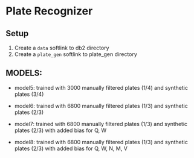 # Plate Recognizer

## Setup

1. Create a `data` softlink to db2 directory
2. Create a `plate_gen` softlink to plate_gen directory


## MODELS:

- model5: trained with 3000 manually filtered plates (1/4) and synthetic plates (3/4)

- model6: trained with 6800 manually filtered plates (1/3) and synthetic plates (2/3)

- model7: trained with 6800 manually filtered plates (1/3) and synthetic plates (2/3) 
  with added bias for Q, W

- model8: trained with 6800 manually filtered plates (1/3) and synthetic plates (2/3) 
  with added bias for Q, W, N, M, V

